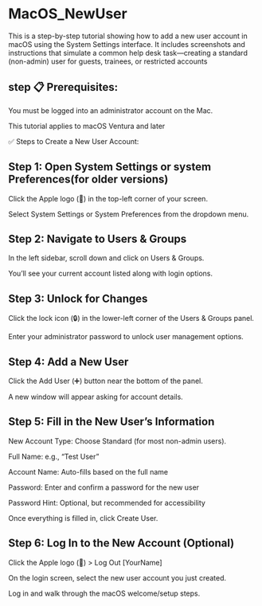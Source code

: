 # MacOS_NewUser
This is a step-by-step tutorial showing how to add a new user account in macOS using the System Settings interface.  It includes screenshots and instructions that simulate a common help desk task—creating a standard (non-admin) user for guests, trainees, or restricted accounts


## step 📋 Prerequisites:
You must be logged into an administrator account on the Mac.

This tutorial applies to macOS Ventura and later

✅ Steps to Create a New User Account:
## Step 1: Open System Settings or system Preferences(for older versions)
Click the Apple logo () in the top-left corner of your screen.

Select System Settings or System Preferences from the dropdown menu.

## Step 2: Navigate to Users & Groups
In the left sidebar, scroll down and click on Users & Groups.

You’ll see your current account listed along with login options.

## Step 3: Unlock for Changes
Click the lock icon (🔒) in the lower-left corner of the Users & Groups panel.

Enter your administrator password to unlock user management options.

## Step 4: Add a New User
Click the Add User (➕) button near the bottom of the panel.

A new window will appear asking for account details.

## Step 5: Fill in the New User’s Information
New Account Type: Choose Standard (for most non-admin users).

Full Name: e.g., “Test User”

Account Name: Auto-fills based on the full name

Password: Enter and confirm a password for the new user

Password Hint: Optional, but recommended for accessibility

Once everything is filled in, click Create User.

## Step 6: Log In to the New Account (Optional)
Click the Apple logo () > Log Out [YourName]

On the login screen, select the new user account you just created.

Log in and walk through the macOS welcome/setup steps.


